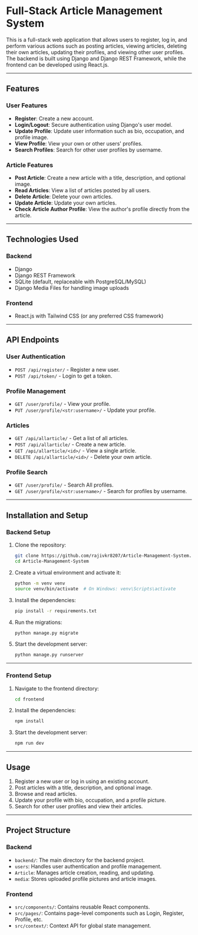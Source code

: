 # Full-Stack Article Management System

This is a full-stack web application that allows users to register, log in, and perform various actions such as posting articles, viewing articles, deleting their own articles, updating their profiles, and viewing other user profiles. The backend is built using Django and Django REST Framework, while the frontend can be developed using React.js.

---

## Features

### User Features
- **Register**: Create a new account.
- **Login/Logout**: Secure authentication using Django's user model.
- **Update Profile**: Update user information such as bio, occupation, and profile image.
- **View Profile**: View your own or other users' profiles.
- **Search Profiles**: Search for other user profiles by username.

### Article Features
- **Post Article**: Create a new article with a title, description, and optional image.
- **Read Articles**: View a list of articles posted by all users.
- **Delete Article**: Delete your own articles.
- **Update Article**: Update your own articles.
- **Check Article Author Profile**: View the author's profile directly from the article.


---

## Technologies Used

### Backend
- Django
- Django REST Framework
- SQLite (default, replaceable with PostgreSQL/MySQL)
- Django Media Files for handling image uploads

### Frontend
- React.js with Tailwind CSS (or any preferred CSS framework)

---

## API Endpoints

### User Authentication
- `POST /api/register/` - Register a new user.
- `POST /api/token/` - Login to get a token.

### Profile Management
- `GET /user/profile/` - View your profile.
- `PUT /user/profile/<str:username>/` - Update your profile.

### Articles
- `GET /api/allarticle/` - Get a list of all articles.
- `POST /api/allarticle/` - Create a new article.
- `GET /api/allarticle/<id>/` - View a single article.
- `DELETE /api/allarticle/<id>/` - Delete your own article.

### Profile Search
- `GET /user/profile/` - Search All profiles.
- `GET /user/profile/<str:username>/` - Search for profiles by username.

---

## Installation and Setup

### Backend Setup
1. Clone the repository:
   ```bash
   git clone https://github.com/rajivkr8207/Article-Management-System.git
   cd Article-Management-System
2. Create a virtual environment and activate it:
   ```bash
   python -m venv venv
   source venv/bin/activate  # On Windows: venv\Scripts\activate
3. Install the dependencies:
    ```bash
    pip install -r requirements.txt
4. Run the migrations:
    ```bash
    python manage.py migrate
5. Start the development server:
    ```bash
    python manage.py runserver
---

### Frontend Setup
1. Navigate to the frontend directory:
    ```bash
    cd frontend
2. Install the dependencies:
    ```bash
    npm install
3. Start the development server:
    ```bash
    npm run dev

---
## Usage
1. Register a new user or log in using an existing account.
2. Post articles with a title, description, and optional image.
3. Browse and read articles.
4. Update your profile with bio, occupation, and a profile picture.
5. Search for other user profiles and view their articles.

---
## Project Structure

### Backend
- `backend/`: The main directory for the backend project.
- `users`: Handles user authentication and profile management.
- `Article`: Manages article creation, reading, and updating.
- `media`: Stores uploaded profile pictures and article images.

### Frontend
- `src/components/`: Contains reusable React components.
- `src/pages/`: Contains page-level components such as Login, Register, Profile, etc.
- `src/context/`: Context API for global state management.